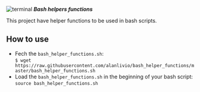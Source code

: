 ![terminal](https://raw.githubusercontent.com/alanlivio/helpers_icons/master/gnome_humanity_terminal.png) ***Bash helpers functions***

This project have helper functions to be used in bash scripts.

How to use
------------
* Fech the  `bash_helper_functions.sh`:  
`$ wget https://raw.githubusercontent.com/alanlivio/bash_helper_functions/master/bash_helper_functions.sh`  
* Load the `bash_helper_functions.sh` in the beginning of your bash script:  
`source bash_helper_functions.sh`
